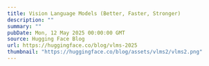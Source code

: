 ```yaml
---
title: Vision Language Models (Better, Faster, Stronger)
description: ""
summary: ""
pubDate: Mon, 12 May 2025 00:00:00 GMT
source: Hugging Face Blog
url: https://huggingface.co/blog/vlms-2025
thumbnail: "https://huggingface.co/blog/assets/vlms2/vlms2.png"
---
```


